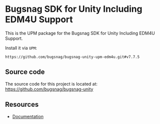 Bugsnag SDK for Unity Including EDM4U Support
===========

This is the UPM package for the Bugsnag SDK for Unity Including EDM4U Support.

Install it via `UPM`:
```
https://github.com/bugsnag/bugsnag-unity-upm-edm4u.git#v7.7.5
```

## Source code

The source code for this project is located at: https://github.com/bugsnag/bugsnag-unity

## Resources

* [Documentation](https://docs.bugsnag.com/platforms/unity/)
